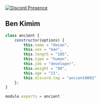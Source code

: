 [![Discord Presence](https://lanyard-profile-readme.vercel.app/api/469419605895544832?hideDiscrim=true)](https://discord.com/users/469419605895544832)

<h2>Ben Kimim</h2>

```js
class ancient {
    constructor(options) {
        this.name = "Hasan",
        this.sex = "man",
        this.length = "185",
        this.type = "human",
        this.job = "developer",
        this.weight = "80",
        this.age = "21",
        this.discord.tag = "ancient0092"
    };
}

module.exports = ancient
```

